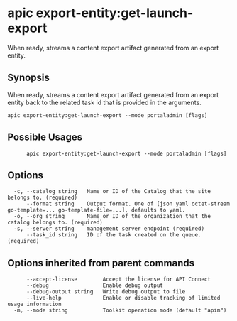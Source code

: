 # apic export-entity:get-launch-export

When ready, streams a content export artifact generated from an export entity.

## Synopsis

When ready, streams a content export artifact generated from an export entity back to the related task id that is provided in the arguments.

```
apic export-entity:get-launch-export --mode portaladmin [flags]
```

## Possible Usages

```
      apic export-entity:get-launch-export --mode portaladmin [flags]
```

## Options

```
  -c, --catalog string   Name or ID of the Catalog that the site belongs to. (required)
      --format string    Output format. One of [json yaml octet-stream go-template=... go-template-file=...], defaults to yaml.
  -o, --org string       Name or ID of the organization that the catalog belongs to. (required)
  -s, --server string    management server endpoint (required)
      --task_id string   ID of the task created on the queue. (required)
```

## Options inherited from parent commands

```
      --accept-license        Accept the license for API Connect
      --debug                 Enable debug output
      --debug-output string   Write debug output to file
      --live-help             Enable or disable tracking of limited usage information
  -m, --mode string           Toolkit operation mode (default "apim")
```
